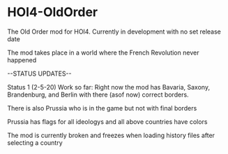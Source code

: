 # HOI4-OldOrder
The Old Order mod for HOI4.
Currently in development with no set release date

The mod takes place in a world where the French Revolution never happened

--STATUS UPDATES--

Status 1 (2-5-20) Work so far:
Right now the mod has Bavaria, Saxony, Brandenburg, and Berlin with there (asof now) correct borders.

There is also Prussia who is in the game but not with final borders

Prussia has flags for all ideologys and all above countries have colors

The mod is currently broken and freezes when loading history files after selecting a country



